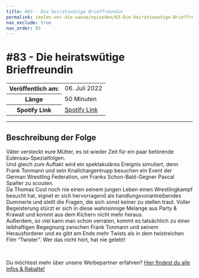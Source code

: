 ```yaml
---
title: #83 - Die heiratswütige Brieffreundin
permalink: /eulen-vor-die-saeue/episoden/83-Die-heiratswuetige-Brieffreundin
nav_exclude: true
nav_order: 85
---
```


# #83 - Die heiratswütige Brieffreundin
<table class="resp-table dcf-table dcf-table-responsive dcf-table-bordered dcf-table-striped dcf-w-100%">
                    <tbody>
                        <tr>
                            <th scope="row">Veröffentlich am:</th>
                            <td data-label="Veröffentlich am:">06. Juli 2022</td>
                        </tr>
                        <tr>
                            <th scope="row">Länge </th>
                            <td data-label="Länge ">50 Minuten</td>
                        </tr><tr>
                                <th scope="row">Spotify Link</th>
                                <td data-label="Spotify Link"><a href="https://open.spotify.com/episode/5hFrmmPXCATcEmWNffmpbM">Spotify Link</a></td>
                            </tr></tbody>
                </table>

***

## Beschreibung der Folge

<div>
<p>Väter versteckt eure Mütter, es ist wieder Zeit für ein paar betörende Eulensau-Spezialfolgen. <br/>Und gleich zum Auftakt wird ein spektakuläres Ereignis simuliert, denn Frank Tonmann und sein Knallchargentrupp besuchen ein Event der German Wrestling Federation, um Franks Schon-Bald-Gegner Pascal Spalter zu scouten. <br/>Da Thomas Cool noch nie einen seinem jungen Leben einen Wrestlingkampf besucht hat, eignet er sich hervorragend als handlungsvorantreibendes Dummerle und stellt die Fragen, die sich sonst keiner zu stellen traut. Voller Begeisterung stürzt er sich in diese wahnsinnige Melange aus Party &amp; Krawall und kommt aus dem Kichern nicht mehr heraus. <br/>Außerdem, so viel kann man schon verraten, kommt es tatsächlich zu einer leibhaftigen Begegnung zwischen Frank Tonmann und seinem Herausforderer und es gibt am Ende mehr Twists als in dem twistreichen Film “Twister”. Wer das nicht hört, hat nie gelebt!</p><br/><p>Du möchtest mehr über unsere Werbepartner erfahren? <a href="https://linktr.ee/EulenvordieSaeue" rel="nofollow">Hier findest du alle Infos &amp; Rabatte!</a></p>  
</div>

